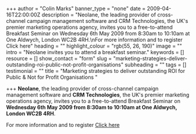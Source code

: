 +++
author = "Colin Marks"
banner_type = "none"
date = 2009-04-16T22:00:00Z
description = "Neolane, the leading provider of cross-channel campaign management software and CRM Technologies, the UK's premier marketing operations agency, invites you to a free-to-attend Breakfast Seminar on Wednesday 6th May 2009 from 8:30am to 10:10am at One Aldwych, London WC2B 4RH.\nFor more information and to register Click here"
heading = ""
highlight_colour = "rgb(55, 26, 190)"
image = ""
intro = "Neolane invites you to attend a breakfast seminar."
keywords = []
resource = []
show_contact = "form"
slug = "marketing-strategies-deliver-outstanding-roi-public-not-profit-organisations"
subheading = ""
tags = []
testimonial = ""
title = "Marketing strategies to deliver outstanding ROI for Public & Not for Profit Organisations "

+++
**Neolane**, the leading provider of cross-channel campaign management software and **CRM Technologies**, the UK's premier marketing operations agency, invites you to a free-to-attend Breakfast Seminar on **Wednesday 6th May 2009 from 8:30am to 10:10am at One Aldwych, London WC2B 4RH**.

For more information and to register [Click here](http://www.neolane.com/uk/pressrelease-20090506-marketing-strategies-to-deliver-outstanding-roi-for-public-and-not-for-profit-organisations-crm.htm)